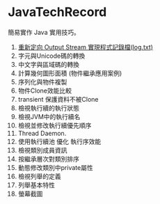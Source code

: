 # JavaTechRecord

簡易實作 Java 實用技巧。

1. [重新定向 Output Stream 實現程式記錄檔(log.txt) ](./src/RedirectOutput/RedirectOutputStream.java)
2. 字元與Unicode碼的轉換
3. 中文字與區域碼的轉換
4. 計算幾何圖形面積 (物件繼承應用案例)
5. 序列化與物件複製
6. 物件Clone效能比較
7. transient 保護資料不被Clone
8. 檢視執行續的執行狀態
9. 檢視JVM中的執行續名
10. 檢視並修改執行續優先順序
11. Thread Daemon.
12. 使用執行續池 優化 執行序效能
13. 檢視類別成員資訊
14. 按繼承層次對類別排序
15. 動態修改類別中private屬性
16. 檢視列舉的定義
17. 列舉基本特性
18. 螢幕截圖
